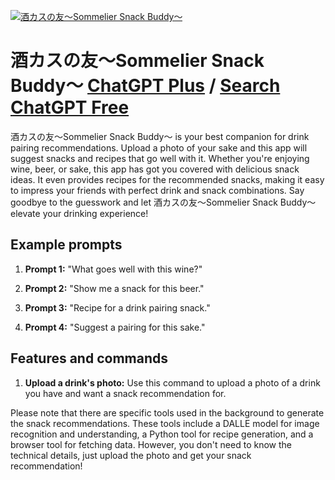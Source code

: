 
[![酒カスの友〜Sommelier Snack Buddy〜](https://files.oaiusercontent.com/file-U7sdqbsoGR0zEeNwGYh8qwq2?se=2123-10-17T03%3A10%3A14Z&sp=r&sv=2021-08-06&sr=b&rscc=max-age%3D31536000%2C%20immutable&rscd=attachment%3B%20filename%3Dcf5611c9-9a83-49da-a6d5-55f626565982.png&sig=mU0J8V3wiRKSkwRKnDwSCk9XLIzUaxaqaPD9JmUPeRI%3D)](https://chat.openai.com/g/g-wtXKKfXcb-jiu-kasunoyou-sommelier-snack-buddy)

# 酒カスの友〜Sommelier Snack Buddy〜 [ChatGPT Plus](https://chat.openai.com/g/g-wtXKKfXcb-jiu-kasunoyou-sommelier-snack-buddy) / [Search ChatGPT Free](https://gptcall.net/index.html#/?search=%E9%85%92%E3%82%AB%E3%82%B9%E3%81%AE%E5%8F%8B%E3%80%9CSommelier%20Snack%20Buddy%E3%80%9C)

酒カスの友〜Sommelier Snack Buddy〜 is your best companion for drink pairing recommendations. Upload a photo of your sake and this app will suggest snacks and recipes that go well with it. Whether you're enjoying wine, beer, or sake, this app has got you covered with delicious snack ideas. It even provides recipes for the recommended snacks, making it easy to impress your friends with perfect drink and snack combinations. Say goodbye to the guesswork and let 酒カスの友〜Sommelier Snack Buddy〜 elevate your drinking experience!

## Example prompts

1. **Prompt 1:** "What goes well with this wine?"

2. **Prompt 2:** "Show me a snack for this beer."

3. **Prompt 3:** "Recipe for a drink pairing snack."

4. **Prompt 4:** "Suggest a pairing for this sake."

## Features and commands

1. **Upload a drink's photo:** Use this command to upload a photo of a drink you have and want a snack recommendation for.

Please note that there are specific tools used in the background to generate the snack recommendations. These tools include a DALLE model for image recognition and understanding, a Python tool for recipe generation, and a browser tool for fetching data. However, you don't need to know the technical details, just upload the photo and get your snack recommendation!


